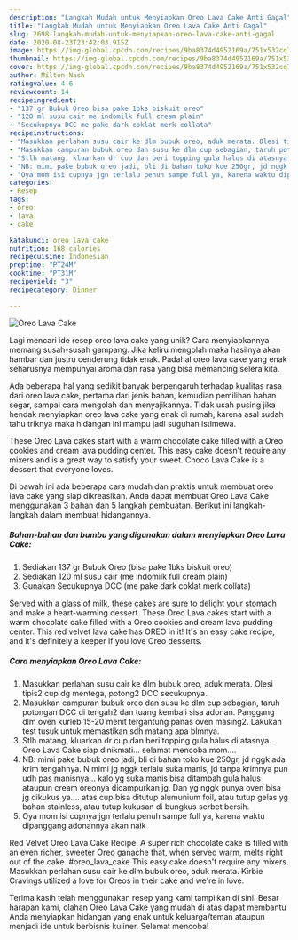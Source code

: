 ```yaml
---
description: "Langkah Mudah untuk Menyiapkan Oreo Lava Cake Anti Gagal"
title: "Langkah Mudah untuk Menyiapkan Oreo Lava Cake Anti Gagal"
slug: 2698-langkah-mudah-untuk-menyiapkan-oreo-lava-cake-anti-gagal
date: 2020-08-23T23:42:03.915Z
image: https://img-global.cpcdn.com/recipes/9ba8374d4952169a/751x532cq70/oreo-lava-cake-foto-resep-utama.jpg
thumbnail: https://img-global.cpcdn.com/recipes/9ba8374d4952169a/751x532cq70/oreo-lava-cake-foto-resep-utama.jpg
cover: https://img-global.cpcdn.com/recipes/9ba8374d4952169a/751x532cq70/oreo-lava-cake-foto-resep-utama.jpg
author: Milton Nash
ratingvalue: 4.6
reviewcount: 14
recipeingredient:
- "137 gr Bubuk Oreo bisa pake 1bks biskuit oreo"
- "120 ml susu cair me indomilk full cream plain"
- "Secukupnya DCC me pake dark coklat merk collata"
recipeinstructions:
- "Masukkan perlahan susu cair ke dlm bubuk oreo, aduk merata. Olesi tipis2 cup dg mentega, potong2 DCC secukupnya."
- "Masukkan campuran bubuk oreo dan susu ke dlm cup sebagian, taruh potongan DCC di tengah2 dan tuang kembali sisa adonan. Panggang dlm oven kurleb 15-20 menit tergantung panas oven masing2. Lakukan test tusuk untuk memastikan sdh matang apa blmnya."
- "Stlh matang, kluarkan dr cup dan beri topping gula halus di atasnya. Oreo Lava Cake siap dinikmati... selamat mencoba mom...."
- "NB: mimi pake bubuk oreo jadi, bli di bahan toko kue 250gr, jd nggk ada krim tengahnya. N mimi jg nggk terlalu suka manis, jd tanpa krimnya pun udh pas manisnya... kalo yg suka manis bisa ditambah gula halus ataupun cream oreonya dicampurkan jg. Dan yg nggk punya oven bisa jg dikukus ya.... atas cup bisa ditutup alumunium foil, atau tutup gelas yg bahan stainless, atau tutup kukusan di bungkus serbet bersih."
- "Oya mom isi cupnya jgn terlalu penuh sampe full ya, karena waktu dipanggang adonannya akan naik"
categories:
- Resep
tags:
- oreo
- lava
- cake

katakunci: oreo lava cake 
nutrition: 168 calories
recipecuisine: Indonesian
preptime: "PT24M"
cooktime: "PT31M"
recipeyield: "3"
recipecategory: Dinner

---
```



![Oreo Lava Cake](https://img-global.cpcdn.com/recipes/9ba8374d4952169a/751x532cq70/oreo-lava-cake-foto-resep-utama.jpg)

Lagi mencari ide resep oreo lava cake yang unik? Cara menyiapkannya memang susah-susah gampang. Jika keliru mengolah maka hasilnya akan hambar dan justru cenderung tidak enak. Padahal oreo lava cake yang enak seharusnya mempunyai aroma dan rasa yang bisa memancing selera kita.

Ada beberapa hal yang sedikit banyak berpengaruh terhadap kualitas rasa dari oreo lava cake, pertama dari jenis bahan, kemudian pemilihan bahan segar, sampai cara mengolah dan menyajikannya. Tidak usah pusing jika hendak menyiapkan oreo lava cake yang enak di rumah, karena asal sudah tahu triknya maka hidangan ini mampu jadi suguhan istimewa.

These Oreo Lava cakes start with a warm chocolate cake filled with a Oreo cookies and cream lava pudding center. This easy cake doesn&#39;t require any mixers and is a great way to satisfy your sweet. Choco Lava Cake is a dessert that everyone loves.


Di bawah ini ada beberapa cara mudah dan praktis untuk membuat oreo lava cake yang siap dikreasikan. Anda dapat membuat Oreo Lava Cake menggunakan 3 bahan dan 5 langkah pembuatan. Berikut ini langkah-langkah dalam membuat hidangannya.

<!--inarticleads1-->

##### Bahan-bahan dan bumbu yang digunakan dalam menyiapkan Oreo Lava Cake:

1. Sediakan 137 gr Bubuk Oreo (bisa pake 1bks biskuit oreo)
1. Sediakan 120 ml susu cair (me indomilk full cream plain)
1. Gunakan Secukupnya DCC (me pake dark coklat merk collata)


Served with a glass of milk, these cakes are sure to delight your stomach and make a heart-warming dessert. These Oreo Lava cakes start with a warm chocolate cake filled with a Oreo cookies and cream lava pudding center. This red velvet lava cake has OREO in it! It&#39;s an easy cake recipe, and it&#39;s definitely a keeper if you love Oreo desserts. 

<!--inarticleads2-->

##### Cara menyiapkan Oreo Lava Cake:

1. Masukkan perlahan susu cair ke dlm bubuk oreo, aduk merata. Olesi tipis2 cup dg mentega, potong2 DCC secukupnya.
1. Masukkan campuran bubuk oreo dan susu ke dlm cup sebagian, taruh potongan DCC di tengah2 dan tuang kembali sisa adonan. Panggang dlm oven kurleb 15-20 menit tergantung panas oven masing2. Lakukan test tusuk untuk memastikan sdh matang apa blmnya.
1. Stlh matang, kluarkan dr cup dan beri topping gula halus di atasnya. Oreo Lava Cake siap dinikmati... selamat mencoba mom....
1. NB: mimi pake bubuk oreo jadi, bli di bahan toko kue 250gr, jd nggk ada krim tengahnya. N mimi jg nggk terlalu suka manis, jd tanpa krimnya pun udh pas manisnya... kalo yg suka manis bisa ditambah gula halus ataupun cream oreonya dicampurkan jg. Dan yg nggk punya oven bisa jg dikukus ya.... atas cup bisa ditutup alumunium foil, atau tutup gelas yg bahan stainless, atau tutup kukusan di bungkus serbet bersih.
1. Oya mom isi cupnya jgn terlalu penuh sampe full ya, karena waktu dipanggang adonannya akan naik


Red Velvet Oreo Lava Cake Recipe. A super rich chocolate cake is filled with an even richer, sweeter Oreo ganache that, when served warm, melts right out of the cake. #oreo_lava_cake This easy cake doesn&#39;t require any mixers. Masukkan perlahan susu cair ke dlm bubuk oreo, aduk merata. Kirbie Cravings utilized a love for Oreos in their cake and we&#39;re in love. 

Terima kasih telah menggunakan resep yang kami tampilkan di sini. Besar harapan kami, olahan Oreo Lava Cake yang mudah di atas dapat membantu Anda menyiapkan hidangan yang enak untuk keluarga/teman ataupun menjadi ide untuk berbisnis kuliner. Selamat mencoba!
